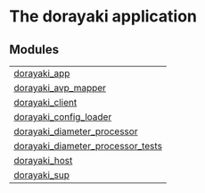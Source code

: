 

# The dorayaki application #


## Modules ##


<table width="100%" border="0" summary="list of modules">
<tr><td><a href="https://github.com/thomasbhatia/dorayaki/blob/master/doc/dorayaki_app.md" class="module">dorayaki_app</a></td></tr>
<tr><td><a href="https://github.com/thomasbhatia/dorayaki/blob/master/doc/dorayaki_avp_mapper.md" class="module">dorayaki_avp_mapper</a></td></tr>
<tr><td><a href="https://github.com/thomasbhatia/dorayaki/blob/master/doc/dorayaki_client.md" class="module">dorayaki_client</a></td></tr>
<tr><td><a href="https://github.com/thomasbhatia/dorayaki/blob/master/doc/dorayaki_config_loader.md" class="module">dorayaki_config_loader</a></td></tr>
<tr><td><a href="https://github.com/thomasbhatia/dorayaki/blob/master/doc/dorayaki_diameter_processor.md" class="module">dorayaki_diameter_processor</a></td></tr>
<tr><td><a href="https://github.com/thomasbhatia/dorayaki/blob/master/doc/dorayaki_diameter_processor_tests.md" class="module">dorayaki_diameter_processor_tests</a></td></tr>
<tr><td><a href="https://github.com/thomasbhatia/dorayaki/blob/master/doc/dorayaki_host.md" class="module">dorayaki_host</a></td></tr>
<tr><td><a href="https://github.com/thomasbhatia/dorayaki/blob/master/doc/dorayaki_sup.md" class="module">dorayaki_sup</a></td></tr></table>

